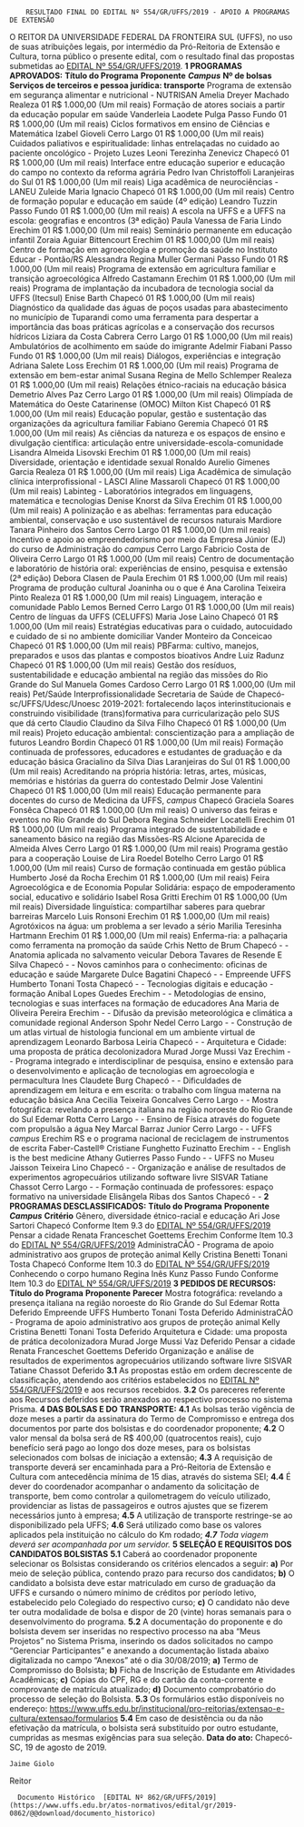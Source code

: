         RESULTADO FINAL DO EDITAL Nº 554/GR/UFFS/2019 - APOIO A PROGRAMAS DE EXTENSÃO  

 O REITOR DA UNIVERSIDADE FEDERAL DA FRONTEIRA SUL (UFFS), no uso de suas atribuições legais, por intermédio da Pró-Reitoria de Extensão e Cultura, torna público o presente edital, com o resultado final das propostas submetidas ao [EDITAL Nº 554/GR/UFFS/2019](https://www.uffs.edu.br/atos-normativos/edital/gr/2019-0554).  **1 PROGRAMAS APROVADOS:**      **Título do Programa**   **Proponente**    ***Campus***    **Nº de bolsas**   **Serviços de terceiros e pessoa jurídica: transporte**     Programa de extensão em segurança alimentar e nutricional - NUTRISAN   Amelia Dreyer Machado   Realeza   01   R$ 1.000,00 (Um mil reais)     Formação de atores sociais a partir da educação popular em saúde   Vanderleia Laodete Pulga   Passo Fundo   01   R$ 1.000,00 (Um mil reais)     Ciclos formativos em ensino de Ciências e Matemática   Izabel Gioveli   Cerro Largo   01   R$ 1.000,00 (Um mil reais)     Cuidados paliativos e espiritualidade: linhas entrelaçadas no cuidado ao paciente oncológico - Projeto Luzes   Leoni Terezinha Zenevicz   Chapecó   01   R$ 1.000,00 (Um mil reais)     Interface entre educação superior e educação do campo no contexto da reforma agrária   Pedro Ivan Christoffoli   Laranjeiras do Sul   01   R$ 1.000,00 (Um mil reais)     Liga acadêmica de neurociências - LANEU   Zuleide Maria Ignacio   Chapecó   01   R$ 1.000,00 (Um mil reais)     Centro de formação popular e educação em saúde (4º edição)   Leandro Tuzzin   Passo Fundo   01   R$ 1.000,00 (Um mil reais)     A escola na UFFS e a UFFS na escola: geografias e encontros (3ª edição)   Paula Vanessa de Faria Lindo   Erechim   01   R$ 1.000,00 (Um mil reais)     Seminário permanente em educação infantil   Zoraia Aguiar Bittencourt   Erechim   01   R$ 1.000,00 (Um mil reais)     Centro de formação em agroecologia e promoção da saúde no Instituto Educar - Pontão/RS   Alessandra Regina Muller Germani   Passo Fundo   01   R$ 1.000,00 (Um mil reais)     Programa de extensão em agricultura familiar e transição agroecológica   Alfredo Castamann   Erechim   01   R$ 1.000,00 (Um mil reais)     Programa de implantação da incubadora de tecnologia social da UFFS (Itecsul)   Enise Barth   Chapecó   01   R$ 1.000,00 (Um mil reais)     Diagnóstico da qualidade das águas de poços usadas para abastecimento no município de Tuparandi como uma ferramenta para despertar a importância das boas práticas agrícolas e a conservação dos recursos hídricos   Liziara da Costa Cabrera   Cerro Largo   01   R$ 1.000,00 (Um mil reais)     Ambulatórios de acolhimento em saúde do imigrante   Adelmir Fiabani   Passo Fundo   01   R$ 1.000,00 (Um mil reais)     Diálogos, experiências e integração   Adriana Salete Loss   Erechim   01   R$ 1.000,00 (Um mil reais)     Programa de extensão em bem-estar animal   Susana Regina de Mello Schlemper   Realeza   01   R$ 1.000,00 (Um mil reais)     Relações étnico-raciais na educação básica   Demetrio Alves Paz   Cerro Largo   01   R$ 1.000,00 (Um mil reais)     Olimpíada de Matemática do Oeste Catarinense (OMOC)   Milton Kist   Chapecó   01   R$ 1.000,00 (Um mil reais)     Educação popular, gestão e sustentação das organizações da agricultura familiar   Fabiano Geremia   Chapecó   01   R$ 1.000,00 (Um mil reais)     As ciências da natureza e os espaços de ensino e divulgação científica: articulação entre universidade-escola-comunidade   Lisandra Almeida Lisovski   Erechim   01   R$ 1.000,00 (Um mil reais)     Diversidade, orientação e identidade sexual   Ronaldo Aurelio Gimenes Garcia   Realeza   01   R$ 1.000,00 (Um mil reais)     Liga Acadêmica de simulação clínica interprofissional - LASCI   Aline Massaroli   Chapecó   01   R$ 1.000,00 (Um mil reais)     Labinteg - Laboratórios integrados em linguagens, matemática e tecnologias   Denise Knorst da Silva   Erechim   01   R$ 1.000,00 (Um mil reais)     A polinização e as abelhas: ferramentas para educação ambiental, conservação e uso sustentável de recursos naturais   Mardiore Tanara Pinheiro dos Santos   Cerro Largo   01   R$ 1.000,00 (Um mil reais)     Incentivo e apoio ao empreendedorismo por meio da Empresa Júnior (EJ) do curso de Administração do *campus*  Cerro Largo   Fabricio Costa de Oliveira   Cerro Largo   01   R$ 1.000,00 (Um mil reais)     Centro de documentação e laboratório de história oral: experiências de ensino, pesquisa e extensão (2ª edição)   Debora Clasen de Paula   Erechim   01   R$ 1.000,00 (Um mil reais)     Programa de produção cultural Joaninha ou o que é   Ana Carolina Teixeira Pinto   Realeza   01   R$ 1.000,00 (Um mil reais)     Linguagem, interação e comunidade   Pablo Lemos Berned   Cerro Largo   01   R$ 1.000,00 (Um mil reais)     Centro de línguas da UFFS (CELUFFS)   Maria Jose Laino   Chapecó   01   R$ 1.000,00 (Um mil reais)     Estratégias educativas para o cuidado, autocuidado e cuidado de si no ambiente domiciliar   Vander Monteiro da Conceicao   Chapecó   01   R$ 1.000,00 (Um mil reais)     PBFarma: cultivo, manejos, preparados e usos das plantas e compostos bioativos   Andre Luiz Radunz   Chapecó   01   R$ 1.000,00 (Um mil reais)     Gestão dos resíduos, sustentabilidade e educação ambiental na região das missões do Rio Grande do Sul   Manuela Gomes Cardoso   Cerro Largo   01   R$ 1.000,00 (Um mil reais)     Pet/Saúde Interprofissionalidade Secretaria de Saúde de Chapecó-sc/UFFS/Udesc/Unoesc 2019-2021: fortalecendo laços interinstitucionais e construindo visibilidade (trans)formativa para curricularização pelo SUS que dá certo   Claudio Claudino da Silva Filho   Chapecó   01   R$ 1.000,00 (Um mil reais)     Projeto educação ambiental: conscientização para a ampliação de futuros   Leandro Bordin   Chapecó   01   R$ 1.000,00 (Um mil reais)     Formação continuada de professores, educadores e estudantes de graduação e da educação básica   Gracialino da Silva Dias   Laranjeiras do Sul   01   R$ 1.000,00 (Um mil reais)     Acreditando na própria história: letras, artes, músicas, memórias e histórias da guerra do contestado   Delmir Jose Valentini   Chapecó   01   R$ 1.000,00 (Um mil reais)     Educação permanente para docentes do curso de Medicina da UFFS, *campus*  Chapecó   Graciela Soares Fonsêca   Chapecó   01   R$ 1.000,00 (Um mil reais)     O universo das feiras e eventos no Rio Grande do Sul   Debora Regina Schneider Locatelli   Erechim   01   R$ 1.000,00 (Um mil reais)     Programa integrado de sustentabilidade e saneamento básico na região das Missões-RS   Alcione Aparecida de Almeida Alves   Cerro Largo   01   R$ 1.000,00 (Um mil reais)     Programa gestão para a cooperação   Louise de Lira Roedel Botelho   Cerro Largo   01   R$ 1.000,00 (Um mil reais)     Curso de formação continuada em gestão pública   Humberto José da Rocha   Erechim   01   R$ 1.000,00 (Um mil reais)     Feira Agroecológica e de Economia Popular Solidária: espaço de empoderamento social, educativo e solidário   Isabel Rosa Gritti   Erechim   01   R$ 1.000,00 (Um mil reais)     Diversidade linguística: compartilhar saberes para quebrar barreiras   Marcelo Luis Ronsoni   Erechim   01   R$ 1.000,00 (Um mil reais)     Agrotóxicos na água: um problema a ser levado a sério   Marilia Teresinha Hartmann   Erechim   01   R$ 1.000,00 (Um mil reais)     Enferma-ria: a palhaçaria como ferramenta na promoção da saúde   Crhis Netto de Brum   Chapecó   -   -     Anatomia aplicada no salvamento veicular   Debora Tavares de Resende E Silva   Chapecó   -   -     Novos caminhos para o conhecimento: oficinas de educação e saúde   Margarete Dulce Bagatini   Chapecó   -   -     Empreende UFFS   Humberto Tonani Tosta   Chapecó   -   -     Tecnologias digitais e educação - formação   Anibal Lopes Guedes   Erechim   -   -     Metodologias de ensino, tecnologias e suas interfaces na formação de educadores   Ana Maria de Oliveira Pereira   Erechim   -   -     Difusão da previsão meteorológica e climática a comunidade regional   Anderson Spohr Nedel   Cerro Largo   -   -     Construção de um atlas virtual de histologia funcional em um ambiente virtual de aprendizagem   Leonardo Barbosa Leiria   Chapecó   -   -     Arquitetura e Cidade: uma proposta de prática decolonizadora   Murad Jorge Mussi Vaz   Erechim   -   -     Programa integrado e interdisciplinar de pesquisa, ensino e extensão para o desenvolvimento e aplicação de tecnologias em agroecologia e permacultura   Ines Claudete Burg   Chapecó   -   -     Dificuldades de aprendizagem em leitura e em escrita: o trabalho com língua materna na educação básica   Ana Cecilia Teixeira Goncalves   Cerro Largo   -   -     Mostra fotográfica: revelando a presença italiana na região noroeste do Rio Grande do Sul   Edemar Rotta   Cerro Largo   -   -     Ensino de Física através do foguete com propulsão a água   Ney Marcal Barraz Junior   Cerro Largo   -   -     UFFS *campus*  Erechim RS e o programa nacional de reciclagem de instrumentos de escrita Faber-Castell®   Cristiane Funghetto Fuzinatto   Erechim   -   -     English is the best medicine   Athany Gutierres   Passo Fundo   -   -     UFFS no Museu   Jaisson Teixeira Lino   Chapecó   -   -     Organização e análise de resultados de experimentos agropecuários utilizando software livre SISVAR   Tatiane Chassot   Cerro Largo   -   -     Formação continuada de professores: espaço formativo na universidade   Elisângela Ribas dos Santos   Chapecó   -   -      **2 PROGRAMAS DESCLASSIFICADOS:**      **Título do Programa**   **Proponente**    ***Campus***    **Critério**     Gênero, diversidade étnico-racial e educação   Ari Jose Sartori   Chapecó   Conforme Item 9.3 do [EDITAL Nº 554/GR/UFFS/2019](https://www.uffs.edu.br/atos-normativos/edital/gr/2019-0554)     Pensar a cidade   Renata Franceschet Goettems   Erechim   Conforme Item 10.3 do [EDITAL Nº 554/GR/UFFS/2019](https://www.uffs.edu.br/atos-normativos/edital/gr/2019-0554)     AdministraCÃO - Programa de apoio administrativo aos grupos de proteção animal   Kelly Cristina Benetti Tonani Tosta   Chapecó   Conforme Item 10.3 do [EDITAL Nº 554/GR/UFFS/2019](https://www.uffs.edu.br/atos-normativos/edital/gr/2019-0554)     Conhecendo o corpo humano   Regina Inês Kunz   Passo Fundo   Conforme Item 10.3 do [EDITAL Nº 554/GR/UFFS/2019](https://www.uffs.edu.br/atos-normativos/edital/gr/2019-0554)      **3 PEDIDOS DE RECURSOS:**      **Título do Programa**   **Proponente**   **Parecer**     Mostra fotográfica: revelando a presença italiana na região noroeste do Rio Grande do Sul   Edemar Rotta   Deferido     Empreende UFFS   Humberto Tonani Tosta   Deferido     AdministraCÃO - Programa de apoio administrativo aos grupos de proteção animal   Kelly Cristina Benetti Tonani Tosta   Deferido     Arquitetura e Cidade: uma proposta de prática decolonizadora   Murad Jorge Mussi Vaz   Deferido     Pensar a cidade   Renata Franceschet Goettems   Deferido     Organização e análise de resultados de experimentos agropecuários utilizando software livre SISVAR   Tatiane Chassot   Deferido     **3.1**  As propostas estão em ordem decrescente de classificação, atendendo aos critérios estabelecidos no [EDITAL Nº 554/GR/UFFS/2019](https://www.uffs.edu.br/atos-normativos/edital/gr/2019-0554) e aos recursos recebidos. **3.2**  Os pareceres referente aos Recursos deferidos serão anexados ao respectivo processo no sistema Prisma.  **4 DAS BOLSAS E DO TRANSPORTE:** **4.1**  As bolsas terão vigência de doze meses a partir da assinatura do Termo de Compromisso e entrega dos documentos por parte dos bolsistas e do coordenador proponente; **4.2**  O valor mensal da bolsa será de R$ 400,00 (quatrocentos reais), cujo benefício será pago ao longo dos doze meses, para os bolsistas selecionados com bolsas de iniciação a extensão; **4.3**  A requisição de transporte deverá ser encaminhada para a Pró-Reitoria de Extensão e Cultura com antecedência mínima de 15 dias, através do sistema SEI; **4.4**  É dever do coordenador acompanhar o andamento da solicitação de transporte, bem como controlar a quilometragem do veículo utilizado, providenciar as listas de passageiros e outros ajustes que se fizerem necessários junto à empresa; **4.5**  A utilização de transporte restringe-se ao disponibilizado pela UFFS; **4.6**  Será utilizado como base os valores aplicados pela instituição no cálculo do Km rodado;  ***4.7***  *Toda viagem deverá ser acompanhada por um servidor.*  **5 SELEÇÃO E REQUISITOS DOS CANDIDATOS BOLSISTAS** **5.1**  Caberá ao coordenador proponente selecionar os Bolsistas considerando os critérios elencados a seguir: **a)**  Por meio de seleção pública, contendo prazo para recurso dos candidatos; **b)**  O candidato a bolsista deve estar matriculado em curso de graduação da UFFS e cursando o número mínimo de créditos por período letivo, estabelecido pelo Colegiado do respectivo curso; **c)**  O candidato não deve ter outra modalidade de bolsa e dispor de 20 (vinte) horas semanais para o desenvolvimento do programa. **5.2**  A documentação do proponente e do bolsista devem ser inseridas no respectivo processo na aba “Meus Projetos” no Sistema Prisma, inserindo os dados solicitados no campo “Gerenciar Participantes” e anexando a documentação listada abaixo digitalizada no campo “Anexos” até o dia 30/08/2019; **a)**  Termo de Compromisso do Bolsista; **b)**  Ficha de Inscrição de Estudante em Atividades Acadêmicas; **c)**  Cópias do CPF, RG e do cartão da conta-corrente e comprovante de matrícula atualizado; **d)**  Documento comprobatório do processo de seleção do Bolsista. **5.3**  Os formulários estão disponíveis no endereço: <https://www.uffs.edu.br/institucional/pro-reitorias/extensao-e-cultura/extensao/formularios> **5.4**  Em caso de desistência ou da não efetivação da matrícula, o bolsista será substituído por outro estudante, cumpridas as mesmas exigências para sua seleção.        **Data do ato:** Chapecó-SC, 19 de agosto de 2019.   
 

    Jaime Giolo   
 Reitor 

      Documento Histórico  [EDITAL Nº 862/GR/UFFS/2019](https://www.uffs.edu.br/atos-normativos/edital/gr/2019-0862/@@download/documento_historico)     
      